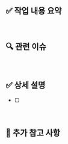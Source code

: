 ## ✅ 작업 내용 요약

<!-- 어떤 기능/수정/개선인지 간단히 요약해주세요 -->
<!-- 예: 사용자 로그인 기능 추가 -->
<!-- 예: 성능 개선을 위한 이미지 압축 적용 -->

<br />

## 🔍 관련 이슈

<!-- 해당 PR과 연결된 이슈 번호를 적어주세요 -->
<!-- 예: Closes #123 -->

<br />

## ✅ 상세 설명

<!-- 주요 변경 내용을 아래 체크리스트 형태로 정리해주세요 -->
<!-- 기능 추가, 기능 개선, 버그 수정, 문서 변경, 테스트 코드 추가, 기타 -->

- [ ]

<br />

## 📝 추가 참고 사항

<!-- 리뷰어나 팀원들이 참고해야 할 사항이 있다면 작성해주세요 -->
<!-- 예: 로컬에서 `.env` 설정 필요, 배포 시 주의사항 등 -->
